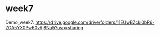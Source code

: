 # week7
Demo_week7: https://drive.google.com/drive/folders/11EUwBZckl0bR6-ZOA5YX0Pw60vAj8Na5?usp=sharing

